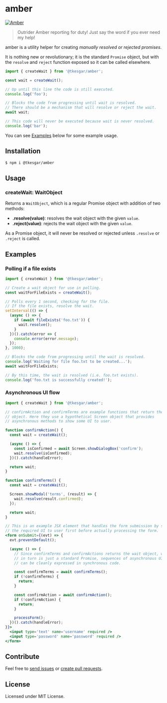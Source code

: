 # amber

[![Amber](https://uploadstatic-sea.mihoyo.com/contentweb/20191009/2019100914372396510.png)](https://genshin.mihoyo.com/en/character/mondstadt?char=1)

> Outrider Amber reporting for duty! Just say the word if you ever need my help!

amber is a utility helper for creating *manually resolved or rejected promises*.

It is nothing new or revolutionary; it is the standard `Promise` object, but with the `resolve` and `reject`
function exposed so it can be called elsewhere.

```js
import { createWait } from '@tkesgar/amber';

const wait = createWait();

// Up until this line the code is still executed.
console.log('foo');

// Blocks the code from progressing until wait is resolved.
// There should be a mechanism that will resolve or reject the wait.
await wait;

// This code will never be executed because wait is never resolved.
console.log('bar');
```

You can see [Examples](#examples) below for some example usage.

## Installation

```bash
$ npm i @tkesgar/amber
```

## Usage

### createWait: WaitObject

Returns a `WaitObject`, which is a regular Promise object with addition of two methods:

  - **.resolve(value)**: resolves the wait object with the given `value`.
  - **.reject(value)**: rejects the wait object with the given `value`.

As a Promise object, it will never be resolved or rejected unless `.resolve` or `.reject` is called.

## Examples

### Polling if a file exists

```js
import { createWait } from '@tkesgar/amber';

// Create a wait object for use in polling.
const waitForFileExists = createWait();

// Polls every 1 second, checking for the file.
// If the file exists, resolve the wait.
setInterval(() => {
  (async () => {
    if (await fileExists('foo.txt')) {
      wait.resolve();
    }
  })().catch(error => {
    console.error(error.message);
  });
}, 1000);

// Blocks the code from progressing until the wait is resolved.
console.log('Waiting for file foo.txt to be created...');
await waitForFileExists;

// By this time, the wait is resolved (i.e. foo.txt exists).
console.log('foo.txt is successfully created!');
```

### Asynchronous UI flow

```jsx
import { createWait } from '@tkesgar/amber';

// confirmAction and confirmTerms are example functions that return the wait
// object. Here they use a hypothetical Screen object that provides
// asynchronous methods to show some UI to user.

function confirmAction() {
  const wait = createWait();

  (async () => {
    const isConfirmed = await Screen.showDialogBox('confirm');
    wait.resolve(isConfirmed);
  })().catch(handleError);

  return wait;
}

function confirmTerms() {
  const wait = createWait();

  Screen.showModal('terms', (result) => {
    wait.resolve(result.confirmed);
  });

  return wait;
}

// This is an example JSX element that handles the form submission by showing
// the required UI to user first before actually processing the form.
<form onSubmit={(evt) => {
  evt.preventDefault();

  (async () => {
    // Since confirmTerms and confirmActions returns the wait object, which
    // in turn is just a standard Promise, sequences of asynchronous UI flow
    // can be cleanly expressed in synchronous code.

    const confirmTerms = await confirmTerms();
    if (!confirmTerms) {
      return;
    }

    const confirmAction = await confirmAction();
    if (!confirmAction) {
      return;
    }

    processForm();
  })().catch(handleError);
}}>
  <input type='text' name='username' required />
  <input type='password' name='password' required />
</form>
```

## Contribute

Feel free to [send issues][issues] or [create pull requests][pulls].

## License

Licensed under MIT License.

[issues]: https://github.com/tkesgar/amber/issues
[pulls]: https://github.com/tkesgar/amber/pulls
